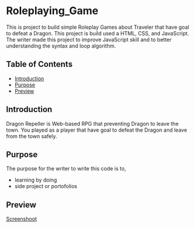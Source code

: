 # Roleplaying_Game

This is project to build simple Roleplay Games about Traveler that have goal to defeat a Dragon. This project is build used a HTML, CSS, and JavaScript.
The writer made this project to improve JavaScript skill and to better understanding the syntax and loop algorithm.

## Table of Contents
- [Introduction](#Introduction)
- [Purpose](#Purpose)
- [Preview](#Preview)

## Introduction

Dragon Repeller is Web-based RPG that preventing Dragon to leave the town. 
You played as a player that have goal to defeat the Dragon and leave from the town safely.

## Purpose

The purpose for the writer to write this code is to,
- learning by doing
- side project or portofolios

## Preview
[Screenshoot](https://github.com/raaflahar/Roleplaying_Game/issues/1)

